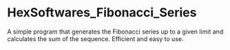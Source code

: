 # HexSoftwares_Fibonacci_Series
A simple program that generates the Fibonacci series up to a given limit and calculates the sum of the sequence. Efficient and easy to use.
